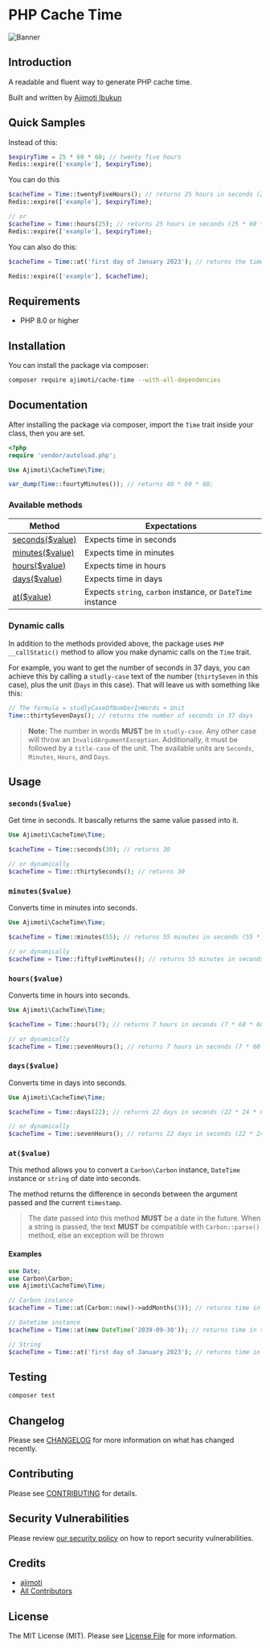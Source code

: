 # PHP Cache Time
![Banner](https://banners.beyondco.de/Cache%20Time%20Package.png?theme=dark&packageManager=composer+require&packageName=ajimoti%2Fcache-time&pattern=charlieBrown&style=style_1&description=A+more+readable+way+to+get+time+in+seconds+while+caching&md=1&showWatermark=1&fontSize=100px&images=clock)

## Introduction
A readable and fluent way to generate PHP cache time.

Built and written by [Ajimoti Ibukun](https://www.linkedin.com/in/ibukun-ajimoti-3420a786/)

## Quick Samples
Instead of this:
```php
$expiryTime = 25 * 60 * 60; // twenty five hours
Redis::expire(['example'], $expiryTime);
```

You can do this
```php
$cacheTime = Time::twentyFiveHours(); // returns 25 hours in seconds (25 * 60 * 60)
Redis::expire(['example'], $expiryTime);

// or
$cacheTime = Time::hours(25); // returns 25 hours in seconds (25 * 60 * 60)
Redis::expire(['example'], $expiryTime);
```

You can also do this:
```php
$cacheTime = Time::at('first day of January 2023'); // returns the time difference between the present time and the first of january 2023 in seconds

Redis::expire(['example'], $cacheTime);
```

## Requirements
- PHP 8.0 or higher

## Installation
You can install the package via composer:
```bash
composer require ajimoti/cache-time --with-all-dependencies
```

## Documentation
After installing the package via composer, import the `Time` trait inside your class, then you are set.
```php
<?php
require 'vendor/autoload.php';

Use Ajimoti\CacheTime\Time;

var_dump(Time::fourtyMinutes()); // returns 40 * 60 * 60;
```

### Available methods
| Method      | Expectations | 
| ----------- | ----------- |
| [seconds($value)](#secondsvalue)  | Expects time in seconds  |
| [minutes($value)](#minutesvalue)   | Expects time in minutes  |
| [hours($value)](#hoursvalue)  | Expects time in hours  |
| [days($value)](#daysvalue) | Expects time in days  |
| [at($value)](#atvalue)  | Expects `string`, `carbon` instance, or `DateTime` instance  |

### Dynamic calls
In addition to the methods provided above, the package uses `PHP` `__callStatic()` method to allow you make dynamic calls on the `Time` trait.

For example, you want to get the number of seconds in 37 days, you can achieve this by calling a `studly-case` text of the number (`thirtySeven` in this case), plus the unit (`Days` in this case). That will leave us with something like this:

```php
// The formula = studlyCaseOfNumberInWords + Unit
Time::thirtySevenDays(); // returns the number of seconds in 37 days
```

> **Note:** The number in words **MUST** be in `studly-case`. Any other case will throw an `InvalidArgumentException`. Additionally, it must be followed by a `title-case` of the unit. The available units are `Seconds`, `Minutes`, `Hours`, and `Days`.


## Usage
### `seconds($value)`
Get time in seconds. It bascally returns the same value passed into it.
```php
Use Ajimoti\CacheTime\Time;

$cacheTime = Time::seconds(30); // returns 30

// or dynamically
$cacheTime = Time::thirtySeconds(); // returns 30
```

### `minutes($value)`
Converts time in minutes into seconds.
```php
Use Ajimoti\CacheTime\Time;

$cacheTime = Time::minutes(55); // returns 55 minutes in seconds (55 * 60)

// or dynamically
$cacheTime = Time::fiftyFiveMinutes(); // returns 55 minutes in seconds (55 * 60)
```

### `hours($value)`
Converts time in hours into seconds.
```php
Use Ajimoti\CacheTime\Time;

$cacheTime = Time::hours(7); // returns 7 hours in seconds (7 * 60 * 60)

// or dynamically
$cacheTime = Time::sevenHours(); // returns 7 hours in seconds (7 * 60 * 60)
```

### `days($value)`
Converts time in days into seconds.
```php
Use Ajimoti\CacheTime\Time;

$cacheTime = Time::days(22); // returns 22 days in seconds (22 * 24 * 60 * 60)

// or dynamically
$cacheTime = Time::sevenHours(); // returns 22 days in seconds (22 * 24 * 60 * 60)
```

### `at($value)`
This method allows you to convert a `Carbon\Carbon` instance, `DateTime` instance or  `string` of date into seconds. 

The method returns the difference in seconds between the argument passed and the current `timestamp`.

> The date passed into this method **MUST** be a date in the future. When a string is passed, the text **MUST** be compatible with `Carbon::parse()` method, else an exception will be thrown

#### Examples
```php
use Date;
use Carbon\Carbon;
use Ajimoti\CacheTime\Time;

// Carbon instance
$cacheTime = Time::at(Carbon::now()->addMonths(3)); // returns time in seconds between the present timestamp and three months time

// Datetime instance
$cacheTime = Time::at(new DateTime('2039-09-30')); // returns time in seconds between the present timestamp and the date passed (2039-09-30).

// String
$cacheTime = Time::at('first day of January 2023'); // returns time in seconds between the present timestamp and the first of January 2023.
```

## Testing

```bash
composer test
```

## Changelog

Please see [CHANGELOG](CHANGELOG.md) for more information on what has changed recently.

## Contributing

Please see [CONTRIBUTING](.github/CONTRIBUTING.md) for details.

## Security Vulnerabilities

Please review [our security policy](../../security/policy) on how to report security vulnerabilities.

## Credits

- [ajimoti](https://github.com/ajimoti)
- [All Contributors](../../contributors)

## License

The MIT License (MIT). Please see [License File](LICENSE.md) for more information.
